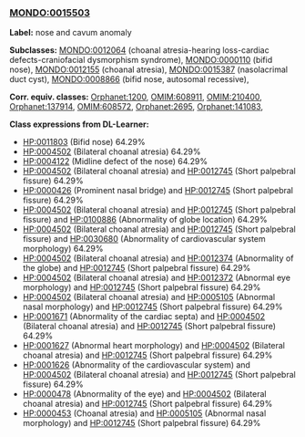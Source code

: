 
### [MONDO:0015503](http://purl.obolibrary.org/obo/MONDO_0015503)
**Label:** nose and cavum anomaly

**Subclasses:** [MONDO:0012064](http://purl.obolibrary.org/obo/MONDO_0012064) (choanal atresia-hearing loss-cardiac defects-craniofacial dysmorphism syndrome), [MONDO:0000110](http://purl.obolibrary.org/obo/MONDO_0000110) (bifid nose), [MONDO:0012155](http://purl.obolibrary.org/obo/MONDO_0012155) (choanal atresia), [MONDO:0015387](http://purl.obolibrary.org/obo/MONDO_0015387) (nasolacrimal duct cyst), [MONDO:0008866](http://purl.obolibrary.org/obo/MONDO_0008866) (bifid nose, autosomal recessive), 

**Corr. equiv. classes:** [Orphanet:1200](http://www.orpha.net/ORDO/Orphanet_1200), [OMIM:608911](http://purl.obolibrary.org/obo/OMIM_608911), [OMIM:210400](http://purl.obolibrary.org/obo/OMIM_210400), [Orphanet:137914](http://www.orpha.net/ORDO/Orphanet_137914), [OMIM:608572](http://purl.obolibrary.org/obo/OMIM_608572), [Orphanet:2695](http://www.orpha.net/ORDO/Orphanet_2695), [Orphanet:141083](http://www.orpha.net/ORDO/Orphanet_141083), 

**Class expressions from DL-Learner:**

- [HP:0011803](http://purl.obolibrary.org/obo/HP_0011803) (Bifid nose) 64.29%
- [HP:0004502](http://purl.obolibrary.org/obo/HP_0004502) (Bilateral choanal atresia) 64.29%
- [HP:0004122](http://purl.obolibrary.org/obo/HP_0004122) (Midline defect of the nose) 64.29%
- [HP:0004502](http://purl.obolibrary.org/obo/HP_0004502) (Bilateral choanal atresia) and [HP:0012745](http://purl.obolibrary.org/obo/HP_0012745) (Short palpebral fissure) 64.29%
- [HP:0000426](http://purl.obolibrary.org/obo/HP_0000426) (Prominent nasal bridge) and [HP:0012745](http://purl.obolibrary.org/obo/HP_0012745) (Short palpebral fissure) 64.29%
- [HP:0004502](http://purl.obolibrary.org/obo/HP_0004502) (Bilateral choanal atresia) and [HP:0012745](http://purl.obolibrary.org/obo/HP_0012745) (Short palpebral fissure) and [HP:0100886](http://purl.obolibrary.org/obo/HP_0100886) (Abnormality of globe location) 64.29%
- [HP:0004502](http://purl.obolibrary.org/obo/HP_0004502) (Bilateral choanal atresia) and [HP:0012745](http://purl.obolibrary.org/obo/HP_0012745) (Short palpebral fissure) and [HP:0030680](http://purl.obolibrary.org/obo/HP_0030680) (Abnormality of cardiovascular system morphology) 64.29%
- [HP:0004502](http://purl.obolibrary.org/obo/HP_0004502) (Bilateral choanal atresia) and [HP:0012374](http://purl.obolibrary.org/obo/HP_0012374) (Abnormality of the globe) and [HP:0012745](http://purl.obolibrary.org/obo/HP_0012745) (Short palpebral fissure) 64.29%
- [HP:0004502](http://purl.obolibrary.org/obo/HP_0004502) (Bilateral choanal atresia) and [HP:0012372](http://purl.obolibrary.org/obo/HP_0012372) (Abnormal eye morphology) and [HP:0012745](http://purl.obolibrary.org/obo/HP_0012745) (Short palpebral fissure) 64.29%
- [HP:0004502](http://purl.obolibrary.org/obo/HP_0004502) (Bilateral choanal atresia) and [HP:0005105](http://purl.obolibrary.org/obo/HP_0005105) (Abnormal nasal morphology) and [HP:0012745](http://purl.obolibrary.org/obo/HP_0012745) (Short palpebral fissure) 64.29%
- [HP:0001671](http://purl.obolibrary.org/obo/HP_0001671) (Abnormality of the cardiac septa) and [HP:0004502](http://purl.obolibrary.org/obo/HP_0004502) (Bilateral choanal atresia) and [HP:0012745](http://purl.obolibrary.org/obo/HP_0012745) (Short palpebral fissure) 64.29%
- [HP:0001627](http://purl.obolibrary.org/obo/HP_0001627) (Abnormal heart morphology) and [HP:0004502](http://purl.obolibrary.org/obo/HP_0004502) (Bilateral choanal atresia) and [HP:0012745](http://purl.obolibrary.org/obo/HP_0012745) (Short palpebral fissure) 64.29%
- [HP:0001626](http://purl.obolibrary.org/obo/HP_0001626) (Abnormality of the cardiovascular system) and [HP:0004502](http://purl.obolibrary.org/obo/HP_0004502) (Bilateral choanal atresia) and [HP:0012745](http://purl.obolibrary.org/obo/HP_0012745) (Short palpebral fissure) 64.29%
- [HP:0000478](http://purl.obolibrary.org/obo/HP_0000478) (Abnormality of the eye) and [HP:0004502](http://purl.obolibrary.org/obo/HP_0004502) (Bilateral choanal atresia) and [HP:0012745](http://purl.obolibrary.org/obo/HP_0012745) (Short palpebral fissure) 64.29%
- [HP:0000453](http://purl.obolibrary.org/obo/HP_0000453) (Choanal atresia) and [HP:0005105](http://purl.obolibrary.org/obo/HP_0005105) (Abnormal nasal morphology) and [HP:0012745](http://purl.obolibrary.org/obo/HP_0012745) (Short palpebral fissure) 64.29%


